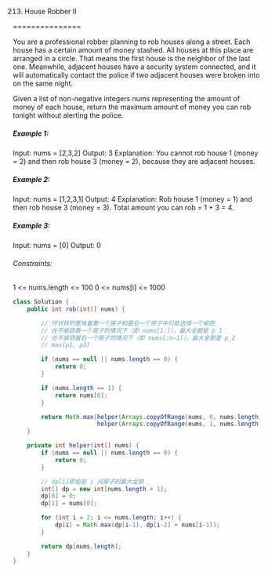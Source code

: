 213. House Robber II

===============

You are a professional robber planning to rob houses along a street. Each house has a certain amount of money stashed. All houses at this place are arranged in a circle. That means the first house is the neighbor of the last one. Meanwhile, adjacent houses have a security system connected, and it will automatically contact the police if two adjacent houses were broken into on the same night.

Given a list of non-negative integers nums representing the amount of money of each house, return the maximum amount of money you can rob tonight without alerting the police.

##### Example 1:

Input: nums = [2,3,2]
Output: 3
Explanation: You cannot rob house 1 (money = 2) and then rob house 3 (money = 2), because they are adjacent houses.

##### Example 2:

Input: nums = [1,2,3,1]
Output: 4
Explanation: Rob house 1 (money = 1) and then rob house 3 (money = 3).
Total amount you can rob = 1 + 3 = 4.

##### Example 3:

Input: nums = [0]
Output: 0

###### Constraints:

1 <= nums.length <= 100
0 <= nums[i] <= 1000

```java
class Solution {
    public int rob(int[] nums) {

        // 环状排列意味着第一个房子和最后一个房子中只能选择一个偷窃
        // 在不偷窃第一个房子的情况下（即 nums[1:]），最大金额是 p_1
        // 在不偷窃最后一个房子的情况下（即 nums[:n−1]），最大金额是 p_2
        // max(p1, p2)

        if (nums == null || nums.length == 0) {
            return 0;
        }

        if (nums.length == 1) {
            return nums[0];
        }

        return Math.max(helper(Arrays.copyOfRange(nums, 0, nums.length - 1)), 
                        helper(Arrays.copyOfRange(nums, 1, nums.length)));
    }

    private int helper(int[] nums) {
        if (nums == null || nums.length == 0) {
            return 0;
        }

        // dp[i]即偷前 i 间房子的最大金额
        int[] dp = new int[nums.length + 1];
        dp[0] = 0;
        dp[1] = nums[0];

        for (int i = 2; i <= nums.length; i++) {
            dp[i] = Math.max(dp[i-1], dp[i-2] + nums[i-1]);
        } 

        return dp[nums.length];
    }
}
```

